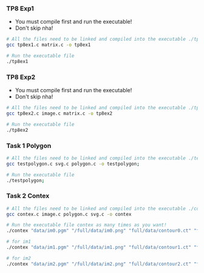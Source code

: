 ### TP8 Exp1

* You must compile first and run the executable!
* Don't skip nha!
```bash
# All the files need to be linked and compiled into the executable ./tp8ex1
gcc tp8ex1.c matrix.c -o tp8ex1

# Run the executable file
./tp8ex1
```

### TP8 Exp2
* You must compile first and run the executable!
* Don't skip nha!
```bash
# All the files need to be linked and compiled into the executable ./tp8ex2
gcc tp8ex2.c image.c matrix.c -o tp8ex2

# Run the executable file
./tp8ex2
```


### Task 1 Polygon
```bash
# All the files need to be linked and compiled into the executable ./testpolygon
gcc testpolygon.c svg.c polygon.c -o testpolygon;

# Run the executable file 
./testpolygon;
```

### Task 2 Contex
```bash
# All the files need to be linked and compiled into the executable ./contex
gcc contex.c image.c polygon.c svg.c -o contex

# Run the executable file contex as many times as you want!
./contex "data/im0.pgm" "/full/data/im0.png" "full/data/contour0.ct" "full/data/im0.svg";

# for im1
./contex "data/im1.pgm" "/full/data/im1.png" "full/data/contour1.ct" "full/data/im1.svg";

# for im2
./contex "data/im2.pgm" "/full/data/im2.png" "full/data/contour2.ct" "full/data/im2.svg";
```
